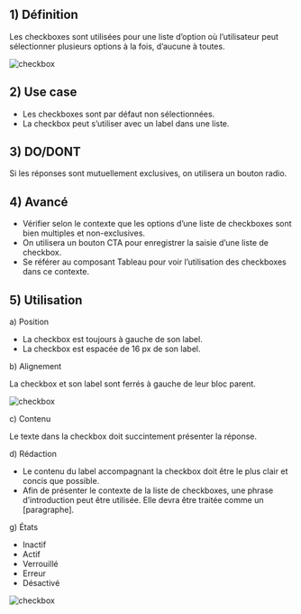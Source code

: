 ## 1) Définition

Les checkboxes sont utilisées pour une liste d’option où l’utilisateur peut sélectionner plusieurs options à la fois, d’aucune à toutes.

<img src="../../assets/images/checkbox/checkbox-01.jpg" alt="checkbox" class="tk-markdown__img-fullscreen" />

## 2) Use case

-   Les checkboxes sont par défaut non sélectionnées.
-   La checkbox peut s’utiliser avec un label dans une liste.

## 3) DO/DONT

Si les réponses sont mutuellement exclusives, on utilisera un bouton radio.

## 4) Avancé

-   Vérifier selon le contexte que les options d’une liste de checkboxes sont bien multiples et non-exclusives.
-   On utilisera un bouton CTA pour enregistrer la saisie d’une liste de checkbox.
-   Se référer au composant Tableau pour voir l’utilisation des checkboxes dans ce contexte.

## 5) Utilisation

a) Position

-   La checkbox est toujours à gauche de son label.
-   La checkbox est espacée de 16 px de son label.

b) Alignement

La checkbox et son label sont ferrés à gauche de leur bloc parent.

<img src="../../assets/images/checkbox/checkbox-02.jpg" alt="checkbox" class="tk-markdown__img-fullscreen" />

c) Contenu

Le texte dans la checkbox doit succintement présenter la réponse.

d) Rédaction

-   Le contenu du label accompagnant la checkbox doit être le plus clair et concis que possible.
-   Afin de présenter le contexte de la liste de checkboxes, une phrase d’introduction peut être utilisée. Elle devra être traitée comme un [paragraphe].

g) États

-   Inactif
-   Actif
-   Verrouillé
-   Erreur
-   Désactivé

<img src="../../assets/images/checkbox/checkbox-03.jpg" alt="checkbox" class="tk-markdown__img-fullscreen" />
